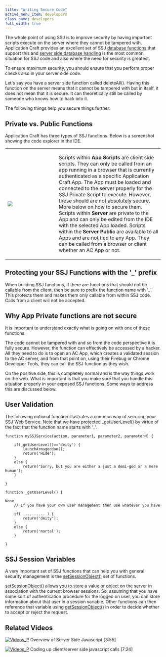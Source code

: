 ```yaml
---
title: "Writing Secure Code"
active_menu_item: developers
class_name: developers
full_width: true
---
```



The whole point of using SSJ is to improve security by having important scripts execute on the server where they cannot be tampered with. Application Craft provides an excellent set of SSJ [database functions](/developers/documentation/scripting-apis/server-side-api/ssj-object/database/) that support this and [server side database handling](/developers/documentation/product-guide/data-storage/server-side-data-storage/) is the most common situation for SSJ code and also where the need for security is greatest.

To ensure maximum security, you should ensure that you perform proper checks also in your server side code.

Let's say you have a server side function called deleteAll(). Having this function on the server means that it cannot be tampered with but in itself, it does not mean that it is secure. It can theoretically still be called by someone who knows how to hack into it.

The following things help you secure things further.

## Private vs. Public Functions

Application Craft has three types of SSJ functions. Below is a screenshot showing the code explorer in the IDE.

<table>
<tr>
<td width="265">
  <img src="/img/docs/code-explorer.png"></img>

</td>
<td width="511">

Scripts within **App Scripts** are client side scripts. They can only be called from an app running in a browser that is currently authenticated as a specific Application Craft App. The App must be loaded and connected to the server properly for the SSJ Private Script to execute. However, these should are not absolutely secure. More below on how to secure them.
Scripts within **Server** are private to the App and can only be edited from the IDE with the selected App loaded.
Scripts within the **Server Public** are available to all Apps and are not tied to any App. They can be called from a browser or client whether an AC App or not.

</td>
</tr>
</table>

## Protecting your SSJ Functions with the '\_' prefix

When building SSJ functions, if there are functions that should not be callable from the client, then be sure to prefix the function name with '\_'. This protects them and makes them only callable from within SSJ code. Calls from a client will not be accepted.

## Why App Private functions are not secure

It is important to understand exactly what is going on with one of these functions.

The code cannot be tampered with and so from the code perspective it is fully secure. However, the function can effectively be accessed by a hacker. All they need to do is to open an AC App, which creates a validated session to the AC server, and from that point on, using their Firebug or Chrome Developer Tools, they can call the SSJ function as they wish.

On the positive side, this is completely normal and is the way things work on the web. What is important is that you make sure that you handle this situation properly in your exposed SSJ functions. Some ways to address this are discussed below.

## User Validation

The following notional function illustrates a common way of securing your SSJ Web Service. Note that we have protected \_getUserLevel() by virtue of the fact that the function name starts with '\_'.

    function mySSJService(action, parameter1, parameter2, parameterN) {
     
        if(_getUserLevel()=='deity') {
            launchArmageddon();
            return('Hide');
        }
        else {
            return('Sorry, but you are either a just a demi-god or a mere human');
        }
     
    }
     
    function _getUserLevel() {
     
    None
        // If you have your own user management then use whatever you have
     
        if( .......... ) {
            return('deity');
        }
        else {
            return('mortal');
        }
     
    }
   

## SSJ Session Variables

A very important set of SSJ functions that can help you with general security management is the [setSessionObject()](/developers/documentation/scripting-apis/server-side-api/ssj-object/security/setsessionobject) set of functions.

[setSessionObject()](/developers/documentation/scripting-apis/server-side-api/ssj-object/security/setsessionobject) allows you to store a value or object on the server in association with the current browser sessions. So, assuming that you have some sort of authentication procedure for the logged on user, you can store information about that user in a session variable. Other functions can then reference that variable using [getSessionObject()](/developers/documentation/scripting-apis/server-side-api/ssj-object/security/getsessionobject) in order to decide whether to accept or reject the request.

## Related Videos

[![Videos\_P](/img/docs/videos_p.png)](http://www.youtube.com/v/LGzP1Uxk5c4?autoplay=1&hd=1&fs=1&showsearch=0&rel=0&) Overview of Server Side Javascript [3:55]

[![Videos\_P](/img/docs/videos_p.png)](http://www.youtube.com/v/qY9M8bP9b70?autoplay=1&hd=1&fs=1&showsearch=0&rel=0&) Coding up client/server side javascript calls [7:24]
